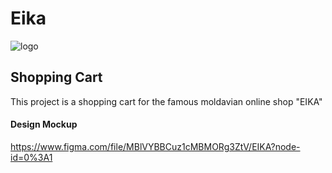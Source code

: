 # Eika
![logo](https://clecardona.com/summer_camp/eika/logo.png)
## Shopping Cart 

This project is a shopping cart for the famous moldavian online shop "EIKA"


#### Design Mockup
https://www.figma.com/file/MBlVYBBCuz1cMBMORg3ZtV/EIKA?node-id=0%3A1